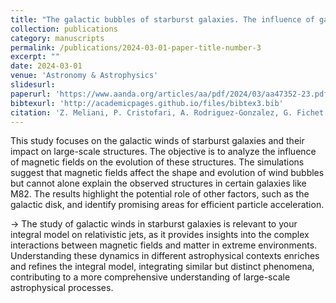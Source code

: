 ```yaml
---
title: "The galactic bubbles of starburst galaxies. The influence of galactic large-scale magnetic fields "
collection: publications
category: manuscripts
permalink: /publications/2024-03-01-paper-title-number-3
excerpt: ""
date: 2024-03-01
venue: 'Astronomy & Astrophysics'
slidesurl:
paperurl: 'https://www.aanda.org/articles/aa/pdf/2024/03/aa47352-23.pdf'
bibtexurl: 'http://academicpages.github.io/files/bibtex3.bib'
citation: 'Z. Meliani, P. Cristofari, A. Rodriguez-Gonzalez, G. Fichet de Clairfontaine, E. Proust, and E. Peretti (2024). "The Galactic Bubbles of Starburst Galaxies." <i>Astronomy & Astrophysics</i>. Volume 683.'
---
```

This study focuses on the galactic winds of starburst galaxies and their impact on large-scale structures. The objective is to analyze the influence of magnetic fields on the evolution of these structures. The simulations suggest that magnetic fields affect the shape and evolution of wind bubbles but cannot alone explain the observed structures in certain galaxies like M82. The results highlight the potential role of other factors, such as the galactic disk, and identify promising areas for efficient particle acceleration.

→ The study of galactic winds in starburst galaxies is relevant to your integral model on relativistic jets, as it provides insights into the complex interactions between magnetic fields and matter in extreme environments. Understanding these dynamics in different astrophysical contexts enriches and refines the integral model, integrating similar but distinct phenomena, contributing to a more comprehensive understanding of large-scale astrophysical processes.
